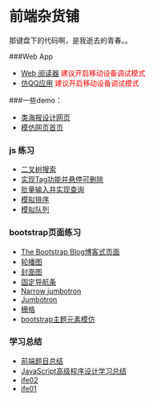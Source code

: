 # 前端杂货铺
那键盘下的代码啊，是我逝去的青春。。


###Web App
- [Web 阅读器](http://115.159.210.172:8080/readAPP/) <span style="color:red">建议开启移动设备调试模式</span>
- [仿QQ应用](http://115.159.210.172:8080/ionic_qq/www/#/app/messages) <span style="color:red">建议开启移动设备调试模式</span>

###一些demo：
- [类海报设计网页](http://youthcity.github.io/ife2016/ife01/task_06.html)
- [模仿网页首页](http://youthcity.github.io/ife2016/ife01/task_07.html)

### js 练习
- [二叉树搜索](http://youthcity.github.io/ife2016/ife02/task_10.html)
- [实现Tag功能并悬停可删除](http://youthcity.github.io/ife2016/ife02/task_09.html)
- [批量输入并实现查询](http://youthcity.github.io/ife2016/ife02/task_08.html)
- [模拟排序](http://youthcity.github.io/ife2016/ife02/task_07.html)
- [模拟队列](http://youthcity.github.io/ife2016/ife02/task_06.html)

### bootstrap页面练习
- [The Bootstrap Blog博客式页面](http://youthcity.github.io/BootstrapLearn/20160312/01.html)
- [轮播图](http://youthcity.github.io/BootstrapLearn/0308/05.html)
- [封面图](http://youthcity.github.io/BootstrapLearn/0308/04.html)
- [固定导航条](http://youthcity.github.io/BootstrapLearn/0308/03.html)
- [Narrow jumbotron](http://youthcity.github.io/BootstrapLearn/0306/03.html)
- [Jumbotron](http://youthcity.github.io/BootstrapLearn/0306/02.html)
- [栅格](http://youthcity.github.io/BootstrapLearn/0306/01.html)
- [bootstrap主题元素模仿](http://youthcity.github.io/BootstrapLearn/0301/01.html)

### 学习总结
- [前端题目总结](https://github.com/youthcity/ife2016/tree/master/%E5%89%8D%E7%AB%AF%E9%9D%A2%E8%AF%95%E7%BB%8F%E5%85%B8%E9%A2%98%E7%9B%AE%E5%90%88%E9%9B%86/JavaScript)
- [JavaScript高级程序设计学习总结](https://github.com/youthcity/ife2016/tree/master/JavaScript%E9%AB%98%E7%BA%A7%E7%A8%8B%E5%BA%8F%E8%AE%BE%E8%AE%A1)
- [ife02](https://github.com/youthcity/ife2016/tree/master/ife02)
- [ife01](https://github.com/youthcity/ife2016/tree/master/ife01)

